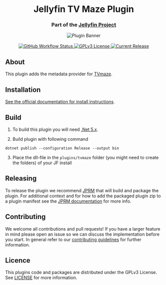 <h1 align="center">Jellyfin TV Maze Plugin</h1>
<h3 align="center">Part of the <a href="https://jellyfin.media">Jellyfin Project</a></h3>

<p align="center">
<img alt="Plugin Banner" src="https://raw.githubusercontent.com/jellyfin/jellyfin-ux/master/plugins/SVG/jellyfin-plugin-tvmaze.svg?sanitize=true"/>
<br/>
<br/>
<a href="https://github.com/jellyfin/jellyfin-plugin-tvmaze/actions?query=workflow%3A%22Test+Build+Plugin%22">
<img alt="GitHub Workflow Status" src="https://img.shields.io/github/workflow/status/jellyfin/jellyfin-plugin-tvmaze/Test%20Build%20Plugin.svg">
</a>
<a href="https://github.com/jellyfin/jellyfin-plugin-tvmaze">
<img alt="GPLv3 License" src="https://img.shields.io/github/license/jellyfin/jellyfin-plugin-tvmaze.svg"/>
</a>
<a href="https://github.com/jellyfin/jellyfin-plugin-tvmaze/releases">
<img alt="Current Release" src="https://img.shields.io/github/release/jellyfin/jellyfin-plugin-tvmaze.svg"/>
</a>
</p>

## About

This plugin adds the metadata provider for [TVmaze](https://www.tvmaze.com/).

## Installation

[See the official documentation for install instructions](https://jellyfin.org/docs/general/server/plugins/index.html#installing).

## Build

1. To build this plugin you will need [.Net 5.x](https://dotnet.microsoft.com/download/dotnet/5.0).

2. Build plugin with following command
  ```
  dotnet publish --configuration Release --output bin
  ```

3. Place the dll-file in the `plugins/tvmaze` folder (you might need to create the folders) of your JF install

## Releasing

To release the plugin we recommend [JPRM](https://github.com/oddstr13/jellyfin-plugin-repository-manager) that will build and package the plugin.
For additional context and for how to add the packaged plugin zip to a plugin manifest see the [JPRM documentation](https://github.com/oddstr13/jellyfin-plugin-repository-manager) for more info.

## Contributing

We welcome all contributions and pull requests! If you have a larger feature in mind please open an issue so we can discuss the implementation before you start.
In general refer to our [contributing guidelines](https://github.com/jellyfin/.github/blob/master/CONTRIBUTING.md) for further information.

## Licence

This plugins code and packages are distributed under the GPLv3 License. See [LICENSE](./LICENSE) for more information.
